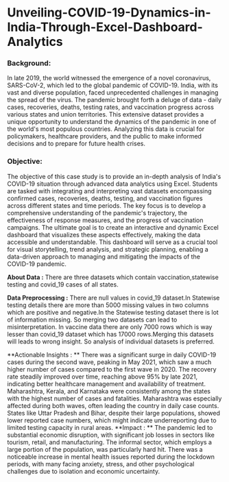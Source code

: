 # Unveiling-COVID-19-Dynamics-in-India-Through-Excel-Dashboard-Analytics

### **Background:**

In late 2019, the world witnessed the emergence of a novel coronavirus, SARS-CoV-2, which led to the global pandemic of COVID-19. India, with its vast and diverse population, faced unprecedented challenges in managing the spread of the virus. The pandemic brought forth a deluge of data - daily cases, recoveries, deaths, testing rates, and vaccination progress across various states and union territories. This extensive dataset provides a unique opportunity to understand the dynamics of the pandemic in one of the world's most populous countries. Analyzing this data is crucial for policymakers, healthcare providers, and the public to make informed decisions and to prepare for future health crises.

### **Objective:**

The objective of this case study is to provide an in-depth analysis of India's COVID-19 situation through advanced data analytics using Excel. Students are tasked with integrating and interpreting vast datasets encompassing confirmed cases, recoveries, deaths, testing, and vaccination figures across different states and time periods. The key focus is to develop a comprehensive understanding of the pandemic's trajectory, the effectiveness of response measures, and the progress of vaccination campaigns. The ultimate goal is to create an interactive and dynamic Excel dashboard that visualizes these aspects effectively, making the data accessible and understandable. This dashboard will serve as a crucial tool for visual storytelling, trend analysis, and strategic planning, enabling a data-driven approach to managing and mitigating the impacts of the COVID-19 pandemic.

**About Data :** There are three datasets which contain vaccination,statewise testing and covid_19 cases of all states.

**Data Preprocessing :** There are null values in covid_19 dataset.In Statewise testing details there are more than 5000 missing values in two columns which are positive and negative.In the Statewise testing dataset there is lot of information missing. So merging two datasets can lead to misinterpretation. In vaccine data there are only 7000 rows which is way lesser than covid_19 dataset which has 17000 rows.Merging this datasets will leads to wrong insight. So analysis of individual datasets is preferred.

**Actionable Insights : **
There was a significant surge in daily COVID-19 cases during the second wave, peaking in May 2021, which saw a much higher number of cases compared to the first wave in 2020.
The recovery rate steadily improved over time, reaching above 95% by late 2021, indicating better healthcare management and availability of treatment.
Maharashtra, Kerala, and Karnataka were consistently among the states with the highest number of cases and fatalities. Maharashtra was especially affected during both waves, often leading the country in daily case counts.
States like Uttar Pradesh and Bihar, despite their large populations, showed lower reported case numbers, which might indicate underreporting due to limited testing capacity in rural areas.
**Impact : **
The pandemic led to substantial economic disruption, with significant job losses in sectors like tourism, retail, and manufacturing. The informal sector, which employs a large portion of the population, was particularly hard hit.
There was a noticeable increase in mental health issues reported during the lockdown periods, with many facing anxiety, stress, and other psychological challenges due to isolation and economic uncertainty.
